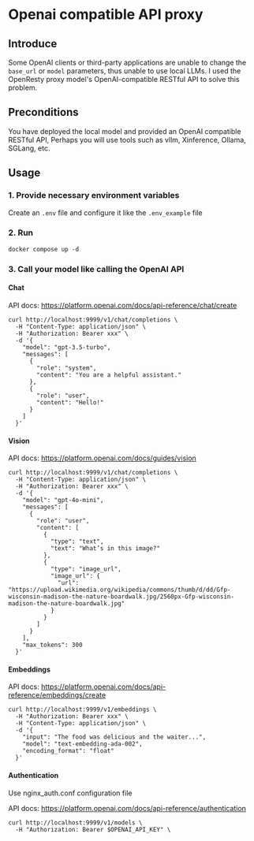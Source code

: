 # Openai compatible API proxy

## Introduce

Some OpenAI clients or third-party applications are unable to change the `base_url` or `model` parameters, thus unable to use local LLMs. 
I used the OpenResty proxy model's OpenAI-compatible RESTful API to solve this problem.

## Preconditions

You have deployed the local model and provided an OpenAI compatible RESTful API, Perhaps you will use tools such as vllm, Xinference, Ollama, SGLang, etc.

## Usage

### 1. Provide necessary environment variables

Create an `.env` file and configure it like the `.env_example` file

### 2. Run

```
docker compose up -d
```

### 3. Call your model like calling the OpenAI API

#### Chat

API docs: https://platform.openai.com/docs/api-reference/chat/create

```
curl http://localhost:9999/v1/chat/completions \
  -H "Content-Type: application/json" \
  -H "Authorization: Bearer xxx" \
  -d '{
    "model": "gpt-3.5-turbo",
    "messages": [
      {
        "role": "system",
        "content": "You are a helpful assistant."
      },
      {
        "role": "user",
        "content": "Hello!"
      }
    ]
  }'
```

#### Vision

API docs: https://platform.openai.com/docs/guides/vision

```
curl http://localhost:9999/v1/chat/completions \
  -H "Content-Type: application/json" \
  -H "Authorization: Bearer xxx" \
  -d '{
    "model": "gpt-4o-mini",
    "messages": [
      {
        "role": "user",
        "content": [
          {
            "type": "text",
            "text": "What’s in this image?"
          },
          {
            "type": "image_url",
            "image_url": {
              "url": "https://upload.wikimedia.org/wikipedia/commons/thumb/d/dd/Gfp-wisconsin-madison-the-nature-boardwalk.jpg/2560px-Gfp-wisconsin-madison-the-nature-boardwalk.jpg"
            }
          }
        ]
      }
    ],
    "max_tokens": 300
  }'
```


#### Embeddings

API docs: https://platform.openai.com/docs/api-reference/embeddings/create

```
curl http://localhost:9999/v1/embeddings \
  -H "Authorization: Bearer xxx" \
  -H "Content-Type: application/json" \
  -d '{
    "input": "The food was delicious and the waiter...",
    "model": "text-embedding-ada-002",
    "encoding_format": "float"
  }'
```

#### Authentication

Use nginx_auth.conf configuration file

API docs: https://platform.openai.com/docs/api-reference/authentication

```
curl http://localhost:9999/v1/models \
  -H "Authorization: Bearer $OPENAI_API_KEY" \
```


